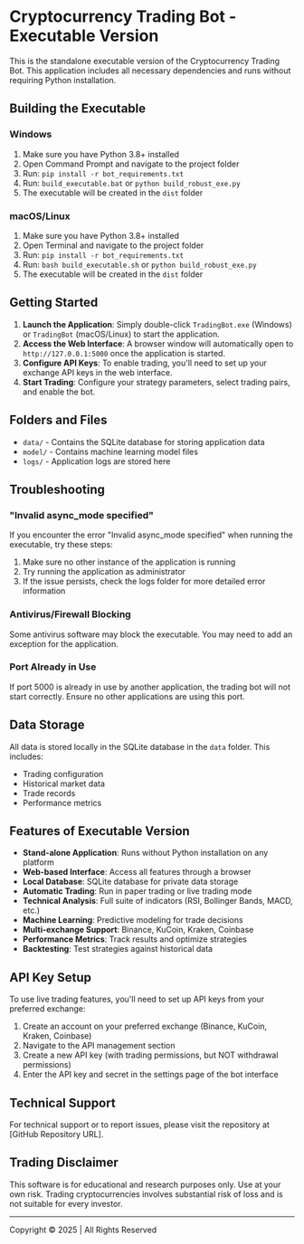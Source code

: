 # Cryptocurrency Trading Bot - Executable Version

This is the standalone executable version of the Cryptocurrency Trading Bot. This application includes all necessary dependencies and runs without requiring Python installation.

## Building the Executable

### Windows
1. Make sure you have Python 3.8+ installed
2. Open Command Prompt and navigate to the project folder
3. Run: `pip install -r bot_requirements.txt`
4. Run: `build_executable.bat` or `python build_robust_exe.py`
5. The executable will be created in the `dist` folder

### macOS/Linux
1. Make sure you have Python 3.8+ installed
2. Open Terminal and navigate to the project folder
3. Run: `pip install -r bot_requirements.txt`
4. Run: `bash build_executable.sh` or `python build_robust_exe.py`
5. The executable will be created in the `dist` folder

## Getting Started

1. **Launch the Application**: Simply double-click `TradingBot.exe` (Windows) or `TradingBot` (macOS/Linux) to start the application.
2. **Access the Web Interface**: A browser window will automatically open to `http://127.0.0.1:5000` once the application is started.
3. **Configure API Keys**: To enable trading, you'll need to set up your exchange API keys in the web interface.
4. **Start Trading**: Configure your strategy parameters, select trading pairs, and enable the bot.

## Folders and Files

- `data/` - Contains the SQLite database for storing application data
- `model/` - Contains machine learning model files
- `logs/` - Application logs are stored here

## Troubleshooting

### "Invalid async_mode specified"

If you encounter the error "Invalid async_mode specified" when running the executable, try these steps:

1. Make sure no other instance of the application is running
2. Try running the application as administrator
3. If the issue persists, check the logs folder for more detailed error information

### Antivirus/Firewall Blocking

Some antivirus software may block the executable. You may need to add an exception for the application.

### Port Already in Use

If port 5000 is already in use by another application, the trading bot will not start correctly. Ensure no other applications are using this port.

## Data Storage

All data is stored locally in the SQLite database in the `data` folder. This includes:

- Trading configuration
- Historical market data
- Trade records
- Performance metrics

## Features of Executable Version

- **Stand-alone Application**: Runs without Python installation on any platform
- **Web-based Interface**: Access all features through a browser
- **Local Database**: SQLite database for private data storage
- **Automatic Trading**: Run in paper trading or live trading mode
- **Technical Analysis**: Full suite of indicators (RSI, Bollinger Bands, MACD, etc.)
- **Machine Learning**: Predictive modeling for trade decisions
- **Multi-exchange Support**: Binance, KuCoin, Kraken, Coinbase
- **Performance Metrics**: Track results and optimize strategies
- **Backtesting**: Test strategies against historical data

## API Key Setup

To use live trading features, you'll need to set up API keys from your preferred exchange:

1. Create an account on your preferred exchange (Binance, KuCoin, Kraken, Coinbase)
2. Navigate to the API management section
3. Create a new API key (with trading permissions, but NOT withdrawal permissions)
4. Enter the API key and secret in the settings page of the bot interface

## Technical Support

For technical support or to report issues, please visit the repository at [GitHub Repository URL].

## Trading Disclaimer

This software is for educational and research purposes only. Use at your own risk. Trading cryptocurrencies involves substantial risk of loss and is not suitable for every investor.

---

Copyright © 2025 | All Rights Reserved